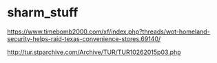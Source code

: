 # sharm_stuff


https://www.timebomb2000.com/xf/index.php?threads/wot-homeland-security-helps-raid-texas-convenience-stores.69140/


http://tur.stparchive.com/Archive/TUR/TUR10262015p03.php
